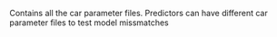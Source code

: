 Contains all the car parameter files.
Predictors can have different car parameter files to test model missmatches
